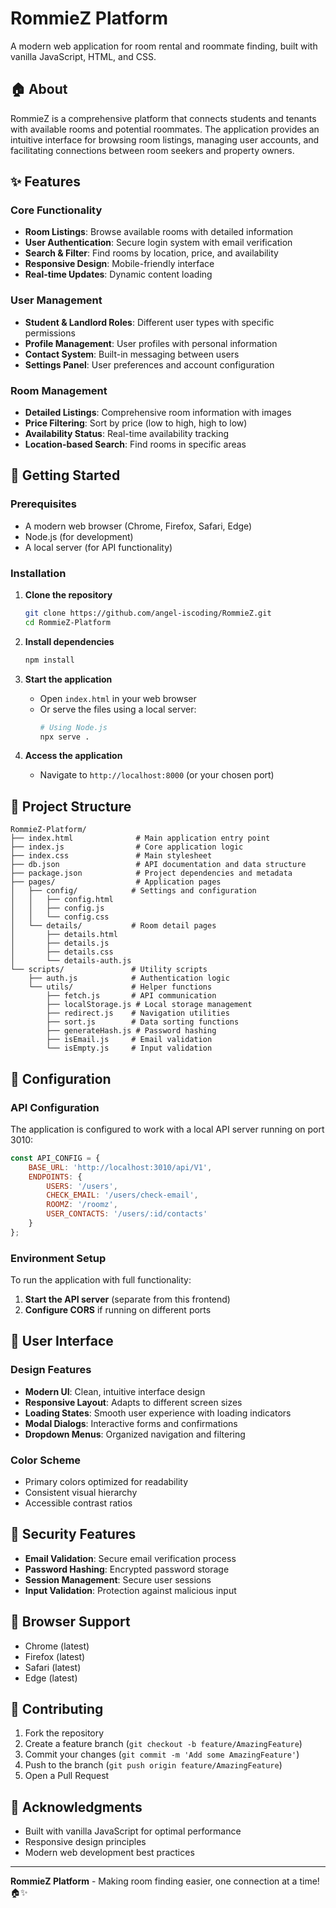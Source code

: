 # RommieZ Platform

A modern web application for room rental and roommate finding, built with vanilla JavaScript, HTML, and CSS.

## 🏠 About

RommieZ is a comprehensive platform that connects students and tenants with available rooms and potential roommates. The application provides an intuitive interface for browsing room listings, managing user accounts, and facilitating connections between room seekers and property owners.

## ✨ Features

### Core Functionality
- **Room Listings**: Browse available rooms with detailed information
- **User Authentication**: Secure login system with email verification
- **Search & Filter**: Find rooms by location, price, and availability
- **Responsive Design**: Mobile-friendly interface
- **Real-time Updates**: Dynamic content loading

### User Management
- **Student & Landlord Roles**: Different user types with specific permissions
- **Profile Management**: User profiles with personal information
- **Contact System**: Built-in messaging between users
- **Settings Panel**: User preferences and account configuration

### Room Management
- **Detailed Listings**: Comprehensive room information with images
- **Price Filtering**: Sort by price (low to high, high to low)
- **Availability Status**: Real-time availability tracking
- **Location-based Search**: Find rooms in specific areas

## 🚀 Getting Started

### Prerequisites
- A modern web browser (Chrome, Firefox, Safari, Edge)
- Node.js (for development)
- A local server (for API functionality)

### Installation

1. **Clone the repository**
   ```bash
   git clone https://github.com/angel-iscoding/RommieZ.git
   cd RommieZ-Platform
   ```

2. **Install dependencies**
   ```bash
   npm install
   ```

3. **Start the application**
   - Open `index.html` in your web browser
   - Or serve the files using a local server:
     ```bash
     # Using Node.js
     npx serve .
     ```

4. **Access the application**
   - Navigate to `http://localhost:8000` (or your chosen port)

## 📁 Project Structure

```
RommieZ-Platform/
├── index.html              # Main application entry point
├── index.js                # Core application logic
├── index.css               # Main stylesheet
├── db.json                 # API documentation and data structure
├── package.json            # Project dependencies and metadata
├── pages/                  # Application pages
│   ├── config/            # Settings and configuration
│   │   ├── config.html
│   │   ├── config.js
│   │   └── config.css
│   └── details/           # Room detail pages
│       ├── details.html
│       ├── details.js
│       ├── details.css
│       └── details-auth.js
└── scripts/               # Utility scripts
    ├── auth.js            # Authentication logic
    └── utils/             # Helper functions
        ├── fetch.js       # API communication
        ├── localStorage.js # Local storage management
        ├── redirect.js    # Navigation utilities
        ├── sort.js        # Data sorting functions
        ├── generateHash.js # Password hashing
        ├── isEmail.js     # Email validation
        └── isEmpty.js     # Input validation
```

## 🔧 Configuration

### API Configuration
The application is configured to work with a local API server running on port 3010:

```javascript
const API_CONFIG = {
    BASE_URL: 'http://localhost:3010/api/V1',
    ENDPOINTS: {
        USERS: '/users',
        CHECK_EMAIL: '/users/check-email',
        ROOMZ: '/roomz',
        USER_CONTACTS: '/users/:id/contacts'
    }
};
```

### Environment Setup
To run the application with full functionality:

1. **Start the API server** (separate from this frontend)
2. **Configure CORS** if running on different ports

## 🎨 User Interface

### Design Features
- **Modern UI**: Clean, intuitive interface design
- **Responsive Layout**: Adapts to different screen sizes
- **Loading States**: Smooth user experience with loading indicators
- **Modal Dialogs**: Interactive forms and confirmations
- **Dropdown Menus**: Organized navigation and filtering

### Color Scheme
- Primary colors optimized for readability
- Consistent visual hierarchy
- Accessible contrast ratios

## 🔐 Security Features

- **Email Validation**: Secure email verification process
- **Password Hashing**: Encrypted password storage
- **Session Management**: Secure user sessions
- **Input Validation**: Protection against malicious input

## 📱 Browser Support

- Chrome (latest)
- Firefox (latest)
- Safari (latest)
- Edge (latest)

## 🤝 Contributing

1. Fork the repository
2. Create a feature branch (`git checkout -b feature/AmazingFeature`)
3. Commit your changes (`git commit -m 'Add some AmazingFeature'`)
4. Push to the branch (`git push origin feature/AmazingFeature`)
5. Open a Pull Request

## 🙏 Acknowledgments

- Built with vanilla JavaScript for optimal performance
- Responsive design principles
- Modern web development best practices

---

**RommieZ Platform** - Making room finding easier, one connection at a time! 🏠✨
